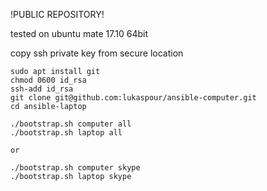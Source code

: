 !PUBLIC REPOSITORY!

tested on ubuntu mate 17.10 64bit

copy ssh private key from secure location

```
sudo apt install git
chmod 0600 id_rsa
ssh-add id_rsa
git clone git@github.com:lukaspour/ansible-computer.git
cd ansible-laptop

./bootstrap.sh computer all
./bootstrap.sh laptop all

or

./bootstrap.sh computer skype
./bootstrap.sh laptop skype
```
